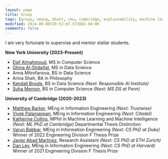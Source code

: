```yaml
---
layout: page
title: Group
tags: [group, umang, bhatt, cmu, cambridge, explainability, machine learning, ML, interpretability, artificial intelligence, AI, graduate, human-machine team, human-AI, collaboration, responsible AI, nyu, professor]
modified: 2014-08-08T20:53:07.573882-04:00
comments: false
---
```


I am very fortunate to supervise and mentor stellar students.  

**New York University (2023-Present)**
* [Elaf Almahmoud](https://elaugh.info/), MS in Computer Science
* [Ghina Al-Shdaifat](https://www.linkedin.com/in/ghinaalshdaifat/), MS in Data Science
* Anna Mitrofanova, BS in Data Science
* Arina Shah, BA in Philosophy
* [Kendall Brogle](https://www.linkedin.com/in/kendall-brogle-752977240/), BS in Data Science *(Next: Responsible AI Institute)*
* [Suha Memon](https://www.linkedin.com/in/suha-memon), BS in Computer Science *(Next: MS DS at Penn)* 



**University of Cambridge (2020-2023)**
* [Matthew Barker](https://matthewbarker.me/), MEng in Information Engineering *(Next: Trustwise)* 
* [Vivek Palaniappan](https://www.linkedin.com/in/vivek-palaniappan), MEng in Information Engineering *(Next: Citadel)*
* [Katherine Collins](https://collinskatie.github.io/), MPhil in Machine Learning and Machine Intelligence *(Next: ML PhD at Cambridge)*
Departmental Thesis Distinction
* [Varun Babbar](https://scholar.google.com/citations?user=cXV58usAAAAJ&hl=en), MEng in Information Engineering *(Next: CS PhD at Duke)*
Winner of 2022 Engineering Division F Thesis Prize
* [Javier Abad Martinez](https://ml.inf.ethz.ch/people/person-detail.MzEwOTc5.TGlzdC8xODA3LC0xNzg2MjE4NDI4.html), Research Assistant *(Next: CS PhD at ETH Zurich)*
* [Dan Ley](https://www.dan-ley.com/), MEng in Information Engineering *(Next: CS PhD at Harvard)*
Winner of 2021 Engineering Division F Thesis Prize

